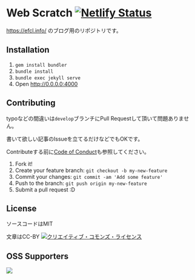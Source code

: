# Web Scratch [![Netlify Status](https://api.netlify.com/api/v1/badges/e2e0a8c2-636e-415f-a755-37f54829d8b9/deploy-status)](https://app.netlify.com/sites/efcl/deploys)

https://efcl.info/ のブログ用のリポジトリです。

## Installation

1. `gem install bundler`
2. `bundle install`
3. `bundle exec jekyll serve`
4. Open http://0.0.0.0:4000

## Contributing

typoなどの間違いは`develop`ブランチにPull Requestして頂いて問題ありません。

書いて欲しい記事のIssueを立てるだけなどでもOKです。

Contributeする前に[Code of Conduct](./CODE_OF_CONDUCT.md)も参照してください。

1. Fork it!
2. Create your feature branch: `git checkout -b my-new-feature`
3. Commit your changes: `git commit -am 'Add some feature'`
4. Push to the branch: `git push origin my-new-feature`
5. Submit a pull request :D

## License

ソースコードはMIT

文章はCC-BY <a rel="license" href="http://creativecommons.org/licenses/by/4.0/"><img alt="クリエイティブ・コモンズ・ライセンス" style="border-width:0" src="https://i.creativecommons.org/l/by/4.0/88x31.png" /></a>

## OSS Supporters

<a href="https://www.netlify.com">
  <img src="https://www.netlify.com/img/global/badges/netlify-color-bg.svg"/>
</a>
